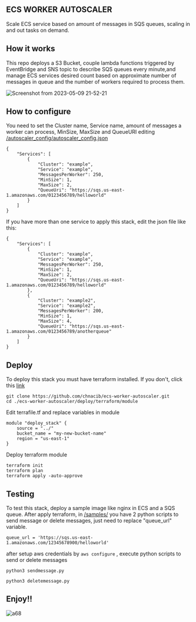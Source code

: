 ## ECS WORKER AUTOSCALER

Scale ECS service based on amount of messages in SQS queues, scaling in and out tasks on demand.

## How it works

This repo deploys a S3 Bucket, couple lambda functions triggered by EventBridge and SNS topic to describe SQS queues every minute,and manage ECS services desired count based on approximate number of messages in queue and the number of workers required to process them.


![Screenshot from 2023-05-09 21-52-21](https://github.com/chnacib/ecs-worker-autoscaler/assets/84737230/34981eed-83e8-4daa-8220-497a9a8bbd6b)



## How to configure


You need to set the Cluster name, Service name, amount of messages a worker can process, MinSize, MaxSize and QueueURI editing [/autoscaler_config/autoscaler_config.json](/autoscaler_config/autoscaler_config.json)

```
{
    "Services": [
        {
            "Cluster": "example",
            "Service": "example",
            "MessagesPerWorker": 250,
            "MinSize": 1,
            "MaxSize": 2,
            "QueueUri": "https://sqs.us-east-1.amazonaws.com/0123456789/helloworld"
        } 
    ]
}

```

If you have more than one service to apply this stack, edit the json file like this:


```
{
    "Services": [
        {
            "Cluster": "example",
            "Service": "example",
            "MessagesPerWorker": 250,
            "MinSize": 1,
            "MaxSize": 2,
            "QueueUri": "https://sqs.us-east-1.amazonaws.com/0123456789/helloworld"
        },
        {
            "Cluster": "example2",
            "Service": "example2",
            "MessagesPerWorker": 200,
            "MinSize": 1,
            "MaxSize": 4,
            "QueueUri": "https://sqs.us-east-1.amazonaws.com/0123456789/anotherqueue"
        } 
    ]
}

```

## Deploy 

To deploy this stack you must have terraform installed. If you don't, click this [link](https://developer.hashicorp.com/terraform/tutorials/aws-get-started/install-cli)

```
git clone https://github.com/chnacib/ecs-worker-autoscaler.git
cd ./ecs-worker-autoscaler/deploy/terraform/module
```

Edit terrafile.tf and replace variables in module

```
module "deploy_stack" {
    source = "../"
    bucket_name = "my-new-bucket-name"
    region = "us-east-1"
}
```

Deploy terraform module

```
terraform init
terraform plan
terraform apply -auto-approve
```

## Testing 

To test this stack, deploy a sample image like nginx in ECS and a SQS queue. After apply terraform, in [/samples/](/samples/) you have 2 python scripts to send message or delete messages, just need to replace "queue_url" variable. 

```
queue_url = 'https://sqs.us-east-1.amazonaws.com/12345678900/helloworld'
```

after setup aws credentials by  ```aws configure```
, execute python scripts to send or delete messages

```
python3 sendmessage.py
```

```
python3 deletemessage.py
```


## Enjoy!!



![a68](https://github.com/chnacib/ecs-worker-autoscaler/assets/84737230/12e24527-aeba-4f67-bfbf-4f3a7d1e5d6a)








